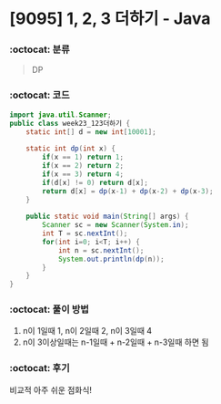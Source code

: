 # [9095] 1, 2, 3 더하기 - Java

###  :octocat: 분류

> DP

### :octocat: 코드

```java
import java.util.Scanner;
public class week23_123더하기 {
	static int[] d = new int[10001];
	
	static int dp(int x) {
		if(x == 1) return 1;
		if(x == 2) return 2;
		if(x == 3) return 4;
		if(d[x] != 0) return d[x];
		return d[x] = dp(x-1) + dp(x-2) + dp(x-3);
	}
	
	public static void main(String[] args) {
		Scanner sc = new Scanner(System.in);
		int T = sc.nextInt();
		for(int i=0; i<T; i++) {
			int n = sc.nextInt();
			System.out.println(dp(n));
		}
	}
}
```

### :octocat: 풀이 방법

1. n이 1일때 1, n이 2일때 2, n이 3일때 4
2. n이 3이상일때는 n-1일때 + n-2일때 + n-3일때 하면 됨

### :octocat: 후기

비교적 아주 쉬운 점화식!
